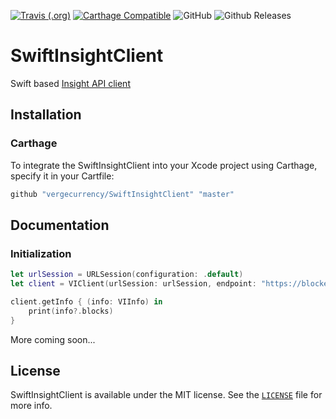[![Travis (.org)](https://img.shields.io/travis/vergecurrency/SwiftInsightClient.svg)](https://github.com/vergecurrency/SwiftInsightClient/) 
[![Carthage Compatible](https://img.shields.io/badge/Carthage-compatible-4BC51D.svg?style=flat)](https://github.com/Carthage/Carthage)
![GitHub](https://img.shields.io/github/license/vergecurrency/SwiftInsightClient.svg) 
![Github Releases](https://img.shields.io/github/downloads/vergecurrency/SwiftInsightClient/latest/total.svg)

# SwiftInsightClient
Swift based [Insight API client](https://github.com/vergecurrency/xvg-insight-api)

## Installation

### Carthage

To integrate the SwiftInsightClient into your Xcode project using Carthage, specify it in your Cartfile:

```sh
github "vergecurrency/SwiftInsightClient" "master"
```

## Documentation

### Initialization

```swift
let urlSession = URLSession(configuration: .default)
let client = VIClient(urlSession: urlSession, endpoint: "https://blockexplorer.com/api")

client.getInfo { (info: VIInfo) in
    print(info?.blocks)
}
```

More coming soon...

## License

SwiftInsightClient is available under the MIT license. See the [`LICENSE`](https://github.com/vergecurrency/SwiftInsightClient/blob/master/LICENSE) file for more info.
